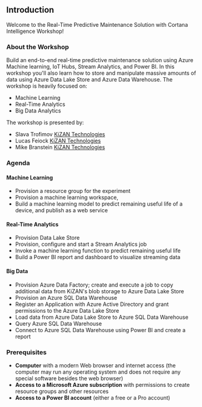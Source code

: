 ## Introduction

Welcome to the Real-Time Predictive Maintenance Solution with Cortana Intelligence Workshop!

### About the Workshop
Build an end-to-end real-time predictive maintenance solution using Azure Machine learning, IoT Hubs, Stream Analytics, and Power BI. In this workshop you'll also learn how to store and manipulate massive amounts of data using Azure Data Lake Store and Azure Data Warehouse. The workshop is heavily focused on:
* Machine Learning
* Real-Time Analytics 
* Big Data Analytics

The workshop is presented by:
* Slava Trofimov [KiZAN Technologies](http://kizan.com)
* Lucas Feiock [KiZAN Technologies](http://kizan.com)
* Mike Branstein [KiZAN Technologies](http://kizan.com)

### Agenda
#### Machine Learning
* Provision a resource group for the experiment
* Provision a machine learning workspace, 
* Build a machine learning model to predict remaining useful life of a device, and publish as a web service
	
#### Real-Time Analytics
* Provision Data Lake Store
* Provision, configure and start a Stream Analytics job
* Invoke a machine learning function to predict remaining useful life
* Build a Power BI report and dashboard to visualize streaming data

#### Big Data
* Provision Azure Data Factory; create and execute a job to copy additional data from KiZAN's blob storage to Azure Data Lake Store
* Provision an Azure SQL Data Warehouse
* Register an Application with Azure Active Directory and grant permissions to the Azure Data Lake Store
* Load data from Azure Data Lake Store to Azure SQL Data Warehouse
* Query Azure SQL Data Warehouse
* Connect to Azure SQL Data Warehouse using Power BI and create a report

### Prerequisites
* **Computer** with a modern Web browser and internet access (the computer may run any operating system and does not require any special software besides the web browser)
* **Access to a Microsoft Azure subscription** with permissions to create resource groups and other resources 
* **Access to a Power BI account** (either a free or a Pro account)

